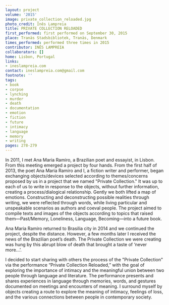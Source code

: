 ```yaml
---
layout: project
volume: '2015'
image: private_collection_reloaded.jpg
photo_credit: Inês Lampreia
title: PRIVATE COLLECTION RELOADED
first_performed: first performed on September 30, 2015
place: Tranäs Stadsbibliotek, Tranäs, Denmark
times_performed: performed three times in 2015
contributor: INÊS LAMPREIA
collaborators: []
home: Lisbon, Portugal
links:
- ineslampreia.com
contact: ineslampreia.com@gmail.com
footnote: ''
tags:
- book
- corpse
- lynching
- murder
- death
- documentation
- emotion
- fiction
- future
- intimacy
- language
- memory
- writing
pages: 278-279
---
```


In 2011, I met Ana Maria Ramiro, a Brazilian poet and essayist, in Lisbon. From this meeting emerged a project by four hands. From the first half of 2013, the poet Ana Maria Ramiro and I, a fiction writer and performer, began exchanging objects/devices selected according to themes/concerns proposed by us in a project that we named "Private Collection." It was up to each of us to write in response to the objects, without further information, creating a process/dialogical relationship. Gently we both lifted a map of emotions. Constructing and deconstructing possible realities through writing, we were reflected through words, while living particular and unspeakable scenarios as authors and coeval people. The project aimed to compile texts and images of the objects according to topics that raised them—Past/Memory, Loneliness, Language, Becoming—into a future book.

Ana Maria Ramiro returned to Brasilia city in 2014 and we continued the project, despite the distance. However, a few months later I received the news of the Brazilian poet’s death. The Private Collection we were creating was hung by this abrupt blow of death that brought a taste of ‘never more...’.

I decided to start sharing with others the process of the "Private Collection" via the performance “Private Collection Reloaded,” with the goal of exploring the importance of intimacy and the meaningful union between two people through language and literature. The performance presents and shares experiences in language through memories, words, and gestures documented on meetings and encounters of meaning. I surround myself by objects creating a route to explore the meaning of intimacy, feelings of loss, and the various connections between people in contemporary society.
